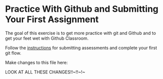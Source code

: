 # Practice With Github and Submitting Your First Assignment

The goal of this exercise is to get more practice with git and Github and to get your feet wet with Github Classroom.

Follow the [instructions](https://github.com/LEARNAcademy/Syllabus/blob/master/tools_and_resources/assessments.md) for submitting assessments and complete your first git flow.


Make changes to this file here:


LOOK AT ALL THESE CHANGES!!~!!~!~